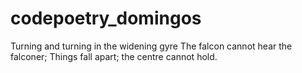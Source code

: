 # codepoetry_domingos


Turning and turning in the widening gyre
The falcon cannot hear the falconer;
Things fall apart; the centre cannot hold.

